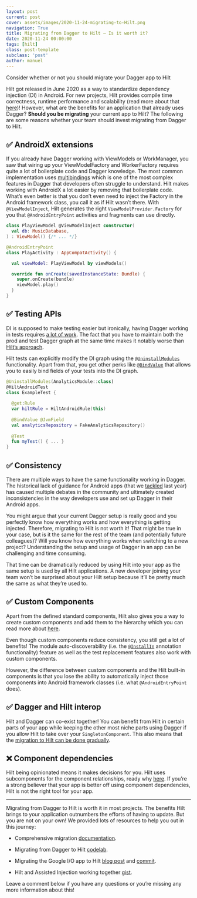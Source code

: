 ```yaml
---
layout: post
current: post
cover: assets/images/2020-11-24-migrating-to-Hilt.png
navigation: True
title: Migrating from Dagger to Hilt — Is it worth it?
date: 2020-11-24 00:00:00
tags: [hilt]
class: post-template
subclass: 'post'
author: manuel
---
```


Consider whether or not you should migrate your Dagger app to Hilt

Hilt got released in June 2020 as a way to standardize dependency injection (DI) in Android. For new projects, Hilt provides compile time correctness, runtime performance and scalability (read more about that [here](https://manuelvivo.dev/di-with-hilt))! However, what are the benefits for an application that already uses Dagger? **Should you be migrating** your current app to Hilt? The following are some reasons whether your team should invest migrating from Dagger to Hilt.

## ✅ AndroidX extensions

If you already have Dagger working with ViewModels or WorkManager, you saw that wiring up your ViewModelFactory and WorkerFactory requires quite a lot of boilerplate code and Dagger knowledge. The most common implementation uses [multibindings](https://dagger.dev/dev-guide/multibindings.html) which is one of the most complex features in Dagger that developers often struggle to understand. Hilt makes working with AndroidX a lot easier by removing that boilerplate code. What’s even better is that you don’t even need to inject the Factory in the Android framework class, you call it as if Hilt wasn’t there. With `@ViewModelInject`, Hilt generates the right `ViewModelProvider.Factory` for you that `@AndroidEntryPoint` activities and fragments can use directly.

```kotlin
class PlayViewModel @ViewModelInject constructor(
  val db: MusicDatabase,
) : ViewModel() {/* ... */}

@AndroidEntryPoint
class PlayActivity : AppCompatActivity() {

  val viewModel: PlayViewModel by viewModels()

  override fun onCreate(savedInstanceState: Bundle) {
    super.onCreate(bundle)
    viewModel.play()
  }
}
```

## ✅ Testing APIs

DI is supposed to make testing easier but ironically, having Dagger working in tests requires [a lot of work](https://developer.android.com/training/dependency-injection/dagger-android#dagger-testing). The fact that you have to maintain both the prod and test Dagger graph at the same time makes it notably worse than [Hilt’s approach](https://developer.android.com/training/dependency-injection/hilt-testing).

Hilt tests can explicitly modify the DI graph using the [`@UninstallModules`](https://developer.android.com/training/dependency-injection/hilt-testing#replace-binding) functionality. Apart from that, you get other perks like [`@BindValue`](https://developer.android.com/training/dependency-injection/hilt-testing#binding-new) that allows you to easily bind fields of your tests into the DI graph.

```kotlin
@UninstallModules(AnalyticsModule::class)
@HiltAndroidTest
class ExampleTest {
  
  @get:Rule
  var hiltRule = HiltAndroidRule(this)
  
  @BindValue @JvmField
  val analyticsRepository = FakeAnalyticsRepository()
  
  @Test 
  fun myTest() { ... }
}
```

## ✅ Consistency

There are multiple ways to have the same functionality working in Dagger. The historical lack of guidance for Android apps (that we [tackled](https://developer.android.com/training/dependency-injection/dagger-basics) last year) has caused multiple debates in the community and ultimately created inconsistencies in the way developers use and set up Dagger in their Android apps.

You might argue that your current Dagger setup is really good and you perfectly know how everything works and how everything is getting injected. Therefore, migrating to Hilt is not worth it! That might be true in your case, but is it the same for the rest of the team (and potentially future colleagues)? Will you know how everything works when switching to a new project? Understanding the setup and usage of Dagger in an app can be challenging and time consuming.

That time can be dramatically reduced by using Hilt into your app as the same setup is used by all Hilt applications. A new developer joining your team won’t be surprised about your Hilt setup because it’ll be pretty much the same as what they’re used to.

## ✅ Custom Components

Apart from the defined standard components, Hilt also gives you a way to create custom components and add them to the hierarchy which you can read more about [here](https://manuelvivo.dev/hilt-adding-components).

Even though custom components reduce consistency, you still get a lot of benefits! The module auto-discoverability (i.e. the [`@InstallIn`](https://developer.android.com/training/dependency-injection/hilt-android#hilt-modules) annotation functionality) feature as well as the test replacement features also work with custom components.

However, the difference between custom components and the Hilt built-in components is that you lose the ability to automatically inject those components into Android framework classes (i.e. what `@AndroidEntryPoint` does).

## ✅ Dagger and Hilt interop

Hilt and Dagger can co-exist together! You can benefit from Hilt in certain parts of your app while keeping the other most niche parts using Dagger if you allow Hilt to take over your `SingletonComponent`. This also means that the [migration to Hilt can be done gradually](https://codelabs.developers.google.com/codelabs/android-dagger-to-hilt#0).

## ❌ Component dependencies

Hilt being opinionated means it makes decisions for you. Hilt uses subcomponents for the component relationships, ready why [here](https://dagger.dev/hilt/monolithic). If you’re a strong believer that your app is better off using component dependencies, Hilt is not the right tool for your app.

---

Migrating from Dagger to Hilt is worth it in most projects. The benefits Hilt brings to your application outnumbers the efforts of having to update. But you are not on your own! We provided lots of resources to help you out in this journey:

* Comprehensive migration [documentation](https://dagger.dev/hilt/migration-guide).

* Migrating from Dagger to Hilt [codelab](https://codelabs.developers.google.com/codelabs/android-dagger-to-hilt#0).

* Migrating the Google I/O app to Hilt [blog post](https://medium.com/androiddevelopers/migrating-the-google-i-o-app-to-hilt-f3edf03affe5) and [commit](https://github.com/google/iosched/commit/9c20fdd52d446e5fdb03369e50fb196c31ae16e3).

* Hilt and Assisted Injection working together [gist](https://gist.github.com/manuelvicnt/437668cda3a891d347e134b1de29aee1).

Leave a comment below if you have any questions or you’re missing any more information about this!

